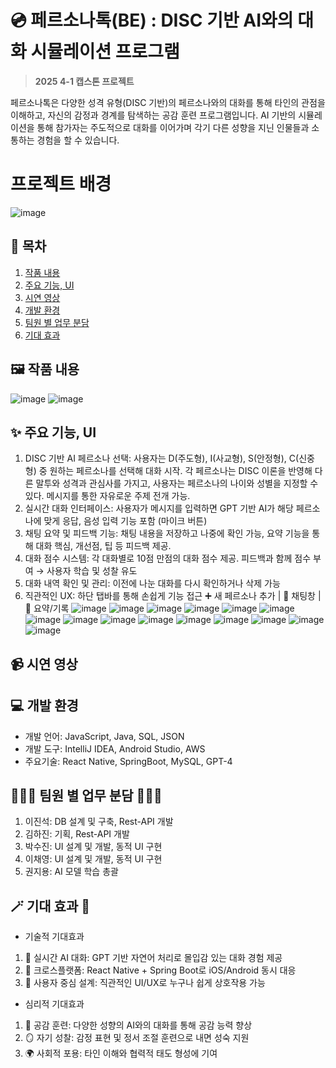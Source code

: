 # 💿 페르소나톡(BE) : DISC 기반 AI와의 대화 시뮬레이션 프로그램
> **2025 4-1 캡스톤 프로젝트**

페르소나톡은 다양한 성격 유형(DISC 기반)의 페르소나와의 대화를 통해 타인의 관점을 이해하고, 자신의 감정과 경계를 탐색하는 공감 훈련 프로그램입니다. AI 기반의 시뮬레이션을 통해 참가자는 주도적으로 대화를 이어가며 각기 다른 성향을 지닌 인물들과 소통하는 경험을 할 수 있습니다.

# 프로젝트 배경
![image](https://github.com/user-attachments/assets/a9a9327a-7041-4370-b211-b44df1ef534a)

## 📆 목차
 1) [작품 내용](#작품-내용)
 2) [주요 기능, UI](#주요-기능)
 3) [시연 영상](#시연-영상)
 4) [개발 환경](#개발-환경)
 5) [팀원 별 업무 분담](#팀원-별-업무-분담)
 6) [기대 효과](#기대-효과)

## 🖼️ 작품 내용
![image](https://github.com/user-attachments/assets/a0b8aecf-22b0-41aa-912f-894b889e14af)
![image](https://github.com/user-attachments/assets/9609557d-83d9-49b9-9775-c116bdba4b9a)

## ✨ 주요 기능, UI
 1. DISC 기반 AI 페르소나 선택: 사용자는 D(주도형), I(사교형), S(안정형), C(신중형) 중 원하는 페르소나를 선택해 대화 시작. 각 페르소나는 DISC 이론을 반영해 다른 말투와 성격과 관심사를 가지고, 사용자는 페르소나의 나이와 성별을 지정할 수 있다. 메시지를 통한 자유로운 주제 전개 가능.
 2. 실시간 대화 인터페이스: 사용자가 메시지를 입력하면 GPT 기반 AI가 해당 페르소나에 맞게 응답, 음성 입력 기능 포함 (마이크 버튼)
 3. 채팅 요약 및 피드백 기능: 채팅 내용을 저장하고 나중에 확인 가능, 요약 기능을 통해 대화 핵심, 개선점, 팁 등 피드백 제공.
 4. 대화 점수 시스템: 각 대화별로 10점 만점의 대화 점수 제공. 피드백과 함께 점수 부여 → 사용자 학습 및 성찰 유도
 5. 대화 내역 확인 및 관리: 이전에 나눈 대화를 다시 확인하거나 삭제 가능
 6. 직관적인 UX: 하단 탭바를 통해 손쉽게 기능 접근
   ➕ 새 페르소나 추가 | 👤 채팅창 | 📑 요약/기록
![image](https://github.com/user-attachments/assets/90b759aa-d04d-4cf0-9a99-737eadc109e3)
![image](https://github.com/user-attachments/assets/4955d00f-9bce-4033-9aff-7dd14fbe2bdc)
![image](https://github.com/user-attachments/assets/0073bc1b-8d6b-442c-b415-9c738b000aa0)
![image](https://github.com/user-attachments/assets/045f0686-4414-4a7a-b21c-e05306fb6803)
![image](https://github.com/user-attachments/assets/4723fd28-b759-441f-a58f-e0032121e991)
![image](https://github.com/user-attachments/assets/d485e424-f852-4854-b9e0-53e05ea91c9f)
![image](https://github.com/user-attachments/assets/a9d4680a-a618-4f69-95e9-0e8ff1e08e91)
![image](https://github.com/user-attachments/assets/ecff8bd8-a20d-4851-a5ec-5deceda4487e)
![image](https://github.com/user-attachments/assets/841ec455-64b1-4253-8290-d1818f59c603)
![image](https://github.com/user-attachments/assets/234ef987-a883-4790-b3d7-7d1520081070)
![image](https://github.com/user-attachments/assets/010bf029-e636-4840-9edb-881a5a41a491)
![image](https://github.com/user-attachments/assets/c382fae7-dccd-442d-83e9-d02317c2dd78)
![image](https://github.com/user-attachments/assets/bdc727f8-530a-4ae8-8eda-6e0c0a06f331)
![image](https://github.com/user-attachments/assets/51e2a718-2d55-4de5-9b85-5cdaa6095d09)
![image](https://github.com/user-attachments/assets/9e186731-4b35-42a0-9735-9b180f00b0e4)

## 📹 시연 영상

##  💻 개발 환경
 - 개발 언어: JavaScript, Java, SQL, JSON
 - 개발 도구: IntelliJ IDEA, Android Studio, AWS
 - 주요기술: React Native, SpringBoot, MySQL, GPT-4

## 👩🏻‍💻 팀원 별 업무 분담 👨🏻‍💻
 1) 이진석: DB 설계 및 구축, Rest-API 개발
 2) 김하진: 기획, Rest-API 개발
 3) 박수진: UI 설계 및 개발, 동적 UI 구현
 4) 이채영: UI 설계 및 개발, 동적 UI 구현
 5) 권지용: AI 모델 학습 총괄

## 🪄 기대 효과 🎩
- 기술적 기대효과
1. 🤖 실시간 AI 대화: GPT 기반 자연어 처리로 몰입감 있는 대화 경험 제공
2. 📱 크로스플랫폼: React Native + Spring Boot로 iOS/Android 동시 대응
3. 🧭 사용자 중심 설계: 직관적인 UI/UX로 누구나 쉽게 상호작용 가능

- 심리적 기대효과
1. 💬 공감 훈련: 다양한 성향의 AI와의 대화를 통해 공감 능력 향상
2. 🪞 자기 성찰: 감정 표현 및 정서 조절 훈련으로 내면 성숙 지원
3. 🌍 사회적 포용: 타인 이해와 협력적 태도 형성에 기여
